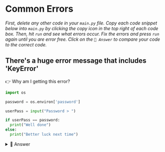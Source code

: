 # Common Errors

*First, delete any other code in your `main.py` file. Copy each code snippet below into `main.py` by clicking the copy icon in the top right of each code box. Then, hit `run` and see what errors occur. Fix the errors and press `run` again until you are error free. Click on the `👀 Answer` to compare your code to the correct code.*

## There's a huge error message that includes 'KeyError'

👉 Why am I getting this error?


```python
import os

password = os.environ['password'] 

userPass = input("Password > ")

if userPass == password:
  print("Well done")
else:
  print("Better luck next time")
```

<details> <summary> 👀 Answer </summary>

Nothing wrong with your code here. You just haven't created a secret called 'password'.

</details>
